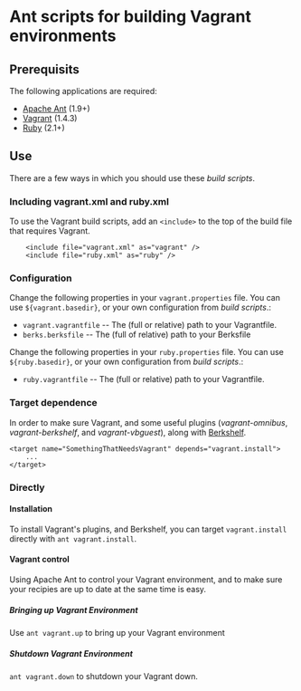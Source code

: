 Ant scripts for building Vagrant environments
=============================================================

Prerequisits
----------------
The following applications are required:

* [Apache Ant](https://ant.apache.org/) (1.9+)
* [Vagrant](http://www.vagrantup.com/) (1.4.3)
* [Ruby](https://www.ruby-lang.org/en/) (2.1+)

Use
-----
There are a few ways in which you should use these _build scripts_.

### Including vagrant.xml and ruby.xml
To use the Vagrant build scripts, add an `<include>` to the top of the build file that requires Vagrant.

		<include file="vagrant.xml" as="vagrant" />
		<include file="ruby.xml" as="ruby" />


### Configuration
Change the following properties in your `vagrant.properties` file. You can use `${vagrant.basedir}`, or your own  configuration from _build scripts_.:

* `vagrant.vagrantfile` -- The (full or relative) path to your Vagrantfile.
* `berks.berksfile` -- The (full of relative) path to your Berksfile

Change the following properties in your `ruby.properties` file. You can use `${ruby.basedir}`, or your own  configuration from _build scripts_.:

* `ruby.vagrantfile` -- The (full or relative) path to your Vagrantfile.


### Target dependence
In order to make sure Vagrant, and some useful plugins (_vagrant-omnibus_, _vagrant-berkshelf_, and _vagrant-vbguest_), along with [Berkshelf](http://berkshelf.com).
	
	<target name="SomethingThatNeedsVagrant" depends="vagrant.install">
		...
	</target>### Directly
#### Installation
To install Vagrant's plugins, and Berkshelf, you can target `vagrant.install` directly with `ant vagrant.install`.

#### Vagrant control
Using Apache Ant to control your Vagrant environment, and to make sure your recipies are up to date at the same time is easy. 

##### Bringing up Vagrant Environment
Use `ant vagrant.up` to bring up your Vagrant environment

##### Shutdown Vagrant Environment
 `ant vagrant.down` to shutdown your Vagrant down.